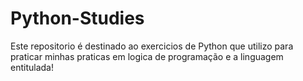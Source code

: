 # Python-Studies

Este repositorio é destinado ao exercicios de Python que utilizo para praticar minhas praticas em logica de programação e a linguagem entitulada!
